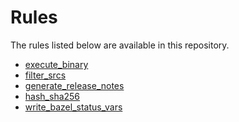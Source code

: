 <!-- Generated with Stardoc, Do Not Edit! -->
# Rules

The rules listed below are available in this repository.

  * [execute_binary](/doc/execute_binary.md)
  * [filter_srcs](/doc/filter_srcs.md)
  * [generate_release_notes](/doc/generate_release_notes.md)
  * [hash_sha256](/doc/hash_sha256.md)
  * [write_bazel_status_vars](/doc/write_bazel_status_vars.md)


